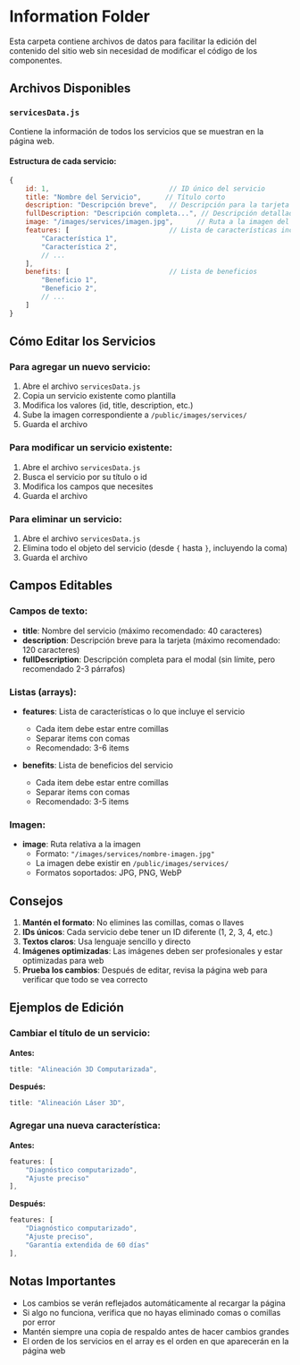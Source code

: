 # Information Folder

Esta carpeta contiene archivos de datos para facilitar la edición del contenido del sitio web sin necesidad de modificar el código de los componentes.

## Archivos Disponibles

### `servicesData.js`

Contiene la información de todos los servicios que se muestran en la página web.

#### Estructura de cada servicio:

```javascript
{
    id: 1,                              // ID único del servicio
    title: "Nombre del Servicio",      // Título corto
    description: "Descripción breve",   // Descripción para la tarjeta
    fullDescription: "Descripción completa...", // Descripción detallada para el modal
    image: "/images/services/imagen.jpg",      // Ruta a la imagen del servicio
    features: [                         // Lista de características incluidas
        "Característica 1",
        "Característica 2",
        // ...
    ],
    benefits: [                         // Lista de beneficios
        "Beneficio 1",
        "Beneficio 2",
        // ...
    ]
}
```

## Cómo Editar los Servicios

### Para agregar un nuevo servicio:

1. Abre el archivo `servicesData.js`
2. Copia un servicio existente como plantilla
3. Modifica los valores (id, title, description, etc.)
4. Sube la imagen correspondiente a `/public/images/services/`
5. Guarda el archivo

### Para modificar un servicio existente:

1. Abre el archivo `servicesData.js`
2. Busca el servicio por su título o id
3. Modifica los campos que necesites
4. Guarda el archivo

### Para eliminar un servicio:

1. Abre el archivo `servicesData.js`
2. Elimina todo el objeto del servicio (desde `{` hasta `}`, incluyendo la coma)
3. Guarda el archivo

## Campos Editables

### Campos de texto:
- **title**: Nombre del servicio (máximo recomendado: 40 caracteres)
- **description**: Descripción breve para la tarjeta (máximo recomendado: 120 caracteres)
- **fullDescription**: Descripción completa para el modal (sin límite, pero recomendado 2-3 párrafos)

### Listas (arrays):
- **features**: Lista de características o lo que incluye el servicio
  - Cada item debe estar entre comillas
  - Separar items con comas
  - Recomendado: 3-6 items

- **benefits**: Lista de beneficios del servicio
  - Cada item debe estar entre comillas
  - Separar items con comas
  - Recomendado: 3-5 items

### Imagen:
- **image**: Ruta relativa a la imagen
  - Formato: `"/images/services/nombre-imagen.jpg"`
  - La imagen debe existir en `/public/images/services/`
  - Formatos soportados: JPG, PNG, WebP

## Consejos

1. **Mantén el formato**: No elimines las comillas, comas o llaves
2. **IDs únicos**: Cada servicio debe tener un ID diferente (1, 2, 3, 4, etc.)
3. **Textos claros**: Usa lenguaje sencillo y directo
4. **Imágenes optimizadas**: Las imágenes deben ser profesionales y estar optimizadas para web
5. **Prueba los cambios**: Después de editar, revisa la página web para verificar que todo se vea correcto

## Ejemplos de Edición

### Cambiar el título de un servicio:

**Antes:**
```javascript
title: "Alineación 3D Computarizada",
```

**Después:**
```javascript
title: "Alineación Láser 3D",
```

### Agregar una nueva característica:

**Antes:**
```javascript
features: [
    "Diagnóstico computarizado",
    "Ajuste preciso"
],
```

**Después:**
```javascript
features: [
    "Diagnóstico computarizado",
    "Ajuste preciso",
    "Garantía extendida de 60 días"
],
```

## Notas Importantes

- Los cambios se verán reflejados automáticamente al recargar la página
- Si algo no funciona, verifica que no hayas eliminado comas o comillas por error
- Mantén siempre una copia de respaldo antes de hacer cambios grandes
- El orden de los servicios en el array es el orden en que aparecerán en la página web

